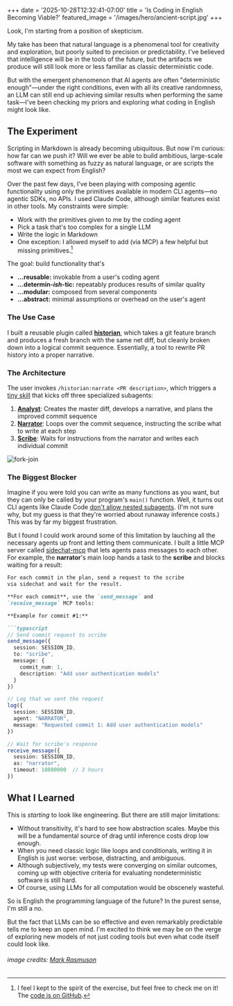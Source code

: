 +++
date = '2025-10-28T12:32:41-07:00'
title = 'Is Coding in English Becoming Viable?'
featured_image = '/images/hero/ancient-script.jpg'
+++

Look, I'm starting from a position of skepticism.

<!--more-->

My take has been that natural language is a phenomenal tool for creativity and exploration, but poorly suited to precision or predictability. I've believed that intelligence will be in the tools of the future, but the artifacts we produce will still look more or less familiar as classic deterministic code.

But with the emergent phenomenon that AI agents are often "deterministic enough"—under the right conditions, even with all its creative randomness, an LLM can still end up achieving similar results when performing the same task—I've been checking my priors and exploring what coding in English might look like.

## The Experiment

Scripting in Markdown is already becoming ubiquitous. But now I'm curious: how far can we push it? Will we ever be able to build ambitious, large-scale software with something as fuzzy as natural language, or are scripts the most we can expect from English?

Over the past few days, I've been playing with composing agentic functionality using only the primitives available in modern CLI agents—no agentic SDKs, no APIs. I used Claude Code, although similar features exist in other tools. My constraints were simple:

- Work with the primitives given to me by the coding agent
- Pick a task that's too complex for a single LLM
- Write the logic in Markdown
- One exception: I allowed myself to add (via MCP) a few helpful but missing primitives.[^1]

The goal: build functionality that's
- **…reusable:** invokable from a user's coding agent
- **…determin-_ish_-tic:** repeatably produces results of similar quality
- **…modular:** composed from several components
- **…abstract:** minimal assumptions or overhead on the user's agent

### The Use Case

I built a reusable plugin called **[historian](https://github.com/dherman/claude-plugins/tree/main/plugins/historian)**, which takes a git feature branch and produces a fresh branch with the same net diff, but cleanly broken down into a logical commit sequence. Essentially, a tool to rewrite PR history into a proper narrative.

### The Architecture

The user invokes `/historian:narrate <PR description>`, which triggers a [tiny skill](https://github.com/dherman/claude-plugins/blob/main/plugins/historian/skills/rewriting-git-commits/SKILL.md?plain=1) that kicks off three specialized subagents:

1. **[Analyst](https://github.com/dherman/claude-plugins/blob/main/plugins/historian/agents/analyst.md?plain=1)**: Creates the master diff, develops a narrative, and plans the improved commit sequence
2. **[Narrator](https://github.com/dherman/claude-plugins/blob/main/plugins/historian/agents/narrator.md?plain=1)**: Loops over the commit sequence, instructing the scribe what to write at each step
3. **[Scribe](https://github.com/dherman/claude-plugins/blob/main/plugins/historian/agents/scribe.md?plain=1)**: Waits for instructions from the narrator and writes each individual commit

![fork-join](/images/fork-join.png)

### The Biggest Blocker

Imagine if you were told you can write as many functions as you want, but they can only be called by your program's `main()` function. Well, it turns out CLI agents like Claude Code [don't allow nested subagents](https://github.com/anthropics/claude-code/issues/4182). (I'm not sure why, but my guess is that they're worried about runaway inference costs.) This was by far my biggest frustration.

But I found I could work around some of this limitation by lauching all the necessary agents up front and letting them communicate. I built a little MCP server called [sidechat-mcp](https://github.com/dherman/claude-plugins/tree/main/plugins/historian/servers/sidechat-mcp) that lets agents pass messages to each other. For example, the **narrator**'s main loop hands a task to the **scribe** and blocks waiting for a result:

```markdown
For each commit in the plan, send a request to the scribe
via sidechat and wait for the result.

**For each commit**, use the `send_message` and
`receive_message` MCP tools:

**Example for commit #1:**

```typescript
// Send commit request to scribe
send_message({
  session: SESSION_ID,
  to: "scribe",
  message: {
    commit_num: 1,
    description: "Add user authentication models"
  }
})

// Log that we sent the request
log({
  session: SESSION_ID,
  agent: "NARRATOR",
  message: "Requested commit 1: Add user authentication models"
})

// Wait for scribe's response
receive_message({
  session: SESSION_ID,
  as: "narrator",
  timeout: 10800000  // 3 hours
})
```

## What I Learned

This is _starting_ to look like engineering. But there are still major limitations:

- Without transitivity, it's hard to see how abstraction scales. Maybe this will be a fundamental source of drag until inference costs drop low enough.
- When you need classic logic like loops and conditionals, writing it in English is just worse: verbose, distracting, and ambiguous.
- Although subjectively, my tests were converging on similar outcomes, coming up with objective criteria for evaluating nondeterministic software is still hard.
- Of course, using LLMs for all computation would be obscenely wasteful.

So is English the programming language of the future? In the purest sense, I'm still a no.

But the fact that LLMs can be so effective and even remarkably predictable tells me to keep an open mind. I'm excited to think we may be on the verge of exploring new models of not just coding tools but even what code itself could look like.

###### image credits: [Mark Rasmuson](https://unsplash.com/photos/photo-of-open-book-yri82tuk2TQ)

[^1]: I feel I kept to the spirit of the exercise, but feel free to check me on it! The [code is on GitHub](https://github.com/dherman/claude-plugins/blob/main/plugins/historian).
